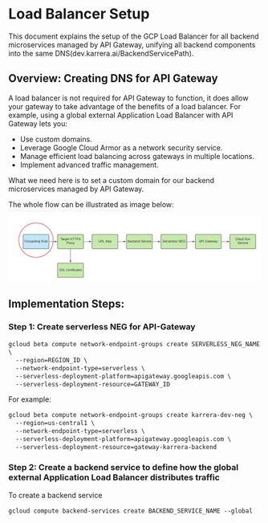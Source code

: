 # Load Balancer Setup

This document explains the setup of the GCP Load Balancer for all backend microservices managed by API Gateway, unifying all backend components into the same DNS(dev.karrera.ai/BackendServicePath).

## Overview: Creating DNS for API Gateway

A load balancer is not required for API Gateway to function, it does allow your gateway to take advantage of the benefits of a load balancer. For example, using a global external Application Load Balancer with API Gateway lets you:

* Use custom domains.
* Leverage Google Cloud Armor as a network security service.
* Manage efficient load balancing across gateways in multiple locations.
* Implement advanced traffic management.

What we need here is to set a custom domain for our backend microservices managed by API Gateway.

The whole flow can be illustrated as image below:

![image info](./assets/load-balancer.png)

## Implementation Steps:
### Step 1: Create serverless NEG for API-Gateway

```
gcloud beta compute network-endpoint-groups create SERVERLESS_NEG_NAME \
  --region=REGION_ID \
  --network-endpoint-type=serverless \
  --serverless-deployment-platform=apigateway.googleapis.com \
  --serverless-deployment-resource=GATEWAY_ID
```
For example:
```
gcloud beta compute network-endpoint-groups create karrera-dev-neg \
  --region=us-central1 \
  --network-endpoint-type=serverless \
  --serverless-deployment-platform=apigateway.googleapis.com \
  --serverless-deployment-resource=gateway-karrera-backend
```

### Step 2: Create a backend service to define how the global external Application Load Balancer distributes traffic

To create a backend service
```
gcloud compute backend-services create BACKEND_SERVICE_NAME --global
```